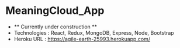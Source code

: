 # MeaningCloud_App
* ** Currently under construction **
* Technologies : React, Redux, MongoDB, Express, Node, Bootstrap
* Heroku URL : https://agile-earth-25993.herokuapp.com/
